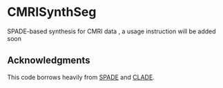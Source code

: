 # CMRISynthSeg
SPADE-based synthesis for CMRI data , a usage instruction will be added soon


## Acknowledgments
This code borrows heavily from [SPADE](https://github.com/NVlabs/SPADE.git) and [CLADE](https://github.com/tzt101/CLADE.git). 
